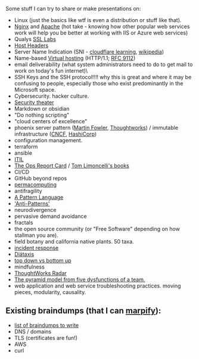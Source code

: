 Some stuff I can try to share or make presentations on:

- Linux (just the basics like wtf is even a distribution or stuff like that).
- [Nginx](https://nginx.org/en/docs/) and [Apache](https://httpd.apache.org/docs/) (hot take - knowing how other popular web services work will help you be better at working with IIS or Azure web services)
- Qualys [SSL Labs](https://www.ssllabs.com/ssltest/)
- [Host Headers](https://developer.mozilla.org/en-US/docs/Web/HTTP/Reference/Headers/Host)
- Server Name Indication (SNI - [cloudflare learning](https://www.cloudflare.com/learning/ssl/what-is-sni/), [wikipedia](https://en.wikipedia.org/wiki/Server_Name_Indication))
- Name-based [Virtual hosting](https://en.wikipedia.org/wiki/Virtual_hosting) (HTTP/1.1; [RFC 9112](https://www.rfc-editor.org/rfc/rfc9112.html))
- email deliverability (what system administrators need to do to get mail to work on today's fun internet)\
- SSH Keys and the SSH protocol!!!! why this is great and where it may be confusing to people, especially those who exist predominantly in the Microsoft space.
- Cybersecurity. hacker culture.
- [Security theater](https://en.wikipedia.org/wiki/Security_theater)
- Markdown or obsidian
- "Do nothing scripting"
- "cloud centers of excellence"
- phoenix server pattern ([Martin Fowler](https://martinfowler.com/bliki/PhoenixServer.html), [Thoughtworks](https://www.thoughtworks.com/en-us/insights/blog/moving-to-phoenix-server-pattern-introduction)) / immutable infrastructure ([CNCF](https://glossary.cncf.io/immutable-infrastructure/), [HashiCorp](https://www.hashicorp.com/en/resources/what-is-mutable-vs-immutable-infrastructure))
- configuration management. 
- terraform
- ansible
- [ITIL](https://en.wikipedia.org/wiki/ITIL)
- [The Ops Report Card](https://www.stitchflow.com/tools/opsreportcard) / [Tom Limoncelli's books](https://everythingsysadmin.com/books.html)
- CI/CD
- GitHub beyond repos
- [permacomputing](https://permacomputing.net)
- antifragility
- [A Pattern Language](https://en.wikipedia.org/wiki/A_Pattern_Language)
- ['Anti-Patterns'](https://en.wikipedia.org/wiki/Anti-pattern)
- neurodivergence
- pervasive demand avoidance
- fractals
- the open source community (or "Free Software" depending on how stallman you are).
- field botany and california native plants. 50 taxa.
- [incident response](https://response.pagerduty.com/training/courses/incident_response/)
- [Diátaxis](https://diataxis.fr/)
- [top down vs bottom up](https://en.wikipedia.org/wiki/Bottom-up_and_top-down_design)
- mindfulness
- [ThoughtWorks Radar](https://www.thoughtworks.com/en-us/radar)
- [The pyramid model from five dysfunctions of a team.](https://files.tablegroup.com/wp-content/uploads/2020/12/11224029/FiveDysfunctions.pdf)
- web application and web service troubleshooting practices. moving pieces, modularity, causality. 

## Existing braindumps (that I can [marpify](https://marp.app)):

- [list of braindumps to write](https://gist.github.com/jleibowitz-lacpw/425425d5c87575046954e08c78b98e13)
- DNS / domains
- TLS (certificates are fun!)
- AWS
- curl

